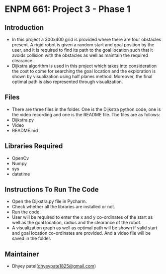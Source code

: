 # ENPM 661: Project 3 - Phase 1
## Introduction
* In this project a 300x400 grid is provided where there are four obstacles present. A rigid robot is given a random start and goal position by the user, and it is required to find its path to the goal location such that it avoids collision with the obstacles as well as maintain the required clearance.
* Dijkstra algorithm is used in this project which takes into consideration the cost to come for searching the goal location and the exploration is shown by visualization using half planes method. Moreover, the final optimal path is also represented through visualization.
## Files
* There are three files in the folder. One is the Dijkstra python code, one is the video recording and one is the README file. The files are as follows:
* Dijkstra.py
* Video
* README.md
## Libraries Required
* OpenCv
* Numpy
* sys
* datetime
## Instructions To Run The Code
* Open the Dijkstra.py file in Pycharm.
* Check whether all the libraries are installed or not.
* Run the code.
* User will be required to enter the x and y co-ordinates of the start as well as the goal location, radius and the clearance of the robot.
* A visualization graph as well as optimal path will be shown if valid start and goal location co-ordinates are provided. And a video file will be saved in the folder.
## Maintainer
* Dhyey patel(dhyeypate1825@gmail.com)
